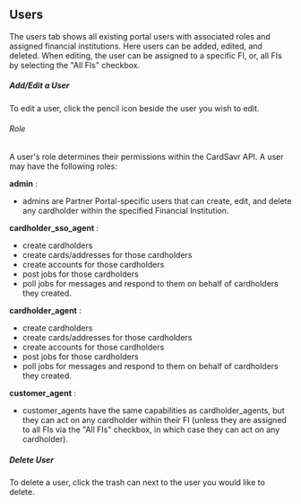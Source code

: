 ## Users
The users tab shows all existing portal users with associated roles and assigned financial institutions.  Here users can be added, edited, and deleted.  When editing, the user can be assigned to a specific FI, or, all FIs by selecting the "All FIs" checkbox.  

##### Add/Edit a User
To edit a user, click the pencil icon beside the user you wish to edit. 

###### Role
A user's role determines their permissions within the CardSavr API. A user may have the following roles:

**admin** : 
- admins are Partner Portal-specific users that can create, edit, and delete any cardholder within the specified Financial Institution. 

**cardholder_sso_agent** :
- create cardholders
- create cards/addresses for those cardholders
- create accounts for those cardholders
- post jobs for those cardholders
- poll jobs for messages and respond to them on behalf of cardholders they created.

**cardholder_agent** :
- create cardholders
- create cards/addresses for those cardholders
- create accounts for those cardholders
- post jobs for those cardholders
- poll jobs for messages and respond to them on behalf of cardholders they created.

**customer_agent** :
- customer_agents have the same capabilities as cardholder_agents, but they can act on any cardholder within their FI (unless they are assigned to all FIs via the "All FIs" checkbox, in which case they can act on any cardholder).

##### Delete User
To delete a user, click the trash can next to the user you would like to delete.
